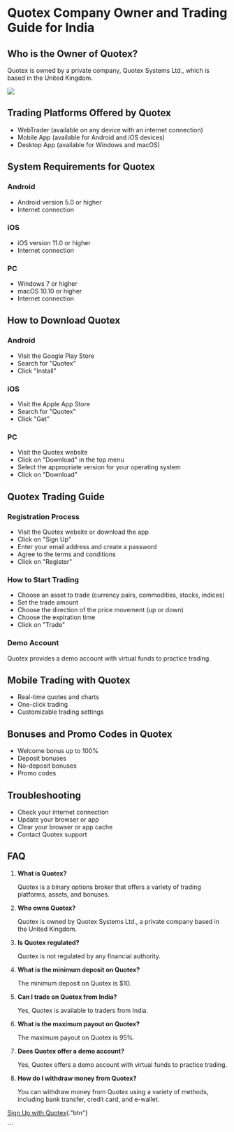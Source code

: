 # Quotex Company Owner and Trading Guide for India

## Who is the Owner of Quotex?

Quotex is owned by a private company, Quotex Systems Ltd., which is
based in the United Kingdom.

[![](https://static.quotex.io/files/4_en/300_250.jpg)](https://traff.sbs/brokerqxlid)

## Trading Platforms Offered by Quotex

-   WebTrader (available on any device with an internet connection)
-   Mobile App (available for Android and iOS devices)
-   Desktop App (available for Windows and macOS)

## System Requirements for Quotex

### Android

-   Android version 5.0 or higher
-   Internet connection

### iOS

-   iOS version 11.0 or higher
-   Internet connection

### PC

-   Windows 7 or higher
-   macOS 10.10 or higher
-   Internet connection

## How to Download Quotex

### Android

-   Visit the Google Play Store
-   Search for "Quotex"
-   Click "Install"

### iOS

-   Visit the Apple App Store
-   Search for "Quotex"
-   Click "Get"

### PC

-   Visit the Quotex website
-   Click on "Download" in the top menu
-   Select the appropriate version for your operating system
-   Click on "Download"

## Quotex Trading Guide

### Registration Process

-   Visit the Quotex website or download the app
-   Click on "Sign Up"
-   Enter your email address and create a password
-   Agree to the terms and conditions
-   Click on "Register"

### How to Start Trading

-   Choose an asset to trade (currency pairs, commodities, stocks,
    indices)
-   Set the trade amount
-   Choose the direction of the price movement (up or down)
-   Choose the expiration time
-   Click on "Trade"

### Demo Account

Quotex provides a demo account with virtual funds to practice trading.

## Mobile Trading with Quotex

-   Real-time quotes and charts
-   One-click trading
-   Customizable trading settings

## Bonuses and Promo Codes in Quotex

-   Welcome bonus up to 100%
-   Deposit bonuses
-   No-deposit bonuses
-   Promo codes

## Troubleshooting

-   Check your internet connection
-   Update your browser or app
-   Clear your browser or app cache
-   Contact Quotex support

## FAQ

1.  **What is Quotex?**

    Quotex is a binary options broker that offers a variety of trading
    platforms, assets, and bonuses.

2.  **Who owns Quotex?**

    Quotex is owned by Quotex Systems Ltd., a private company based in
    the United Kingdom.

3.  **Is Quotex regulated?**

    Quotex is not regulated by any financial authority.

4.  **What is the minimum deposit on Quotex?**

    The minimum deposit on Quotex is \$10.

5.  **Can I trade on Quotex from India?**

    Yes, Quotex is available to traders from India.

6.  **What is the maximum payout on Quotex?**

    The maximum payout on Quotex is 95%.

7.  **Does Quotex offer a demo account?**

    Yes, Quotex offers a demo account with virtual funds to practice
    trading.

8.  **How do I withdraw money from Quotex?**

    You can withdraw money from Quotex using a variety of methods,
    including bank transfer, credit card, and e-wallet.

[Sign Up with
Quotex](\%22https://traff.sbs/brokerqxsignup\%22){."btn"}

\`\`\`

